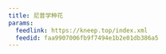 ```yaml
---
title: 尼普学种花
params:
  feedlink: https://kneep.top/index.xml
  feedid: faa9907006fb9f7494e1b2e01db386a5
---
```


